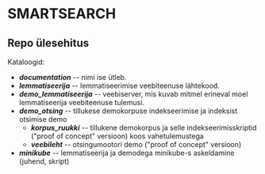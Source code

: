 # SMARTSEARCH


## Repo ülesehitus

Kataloogid:

* **_documentation_** -- nimi ise ütleb.
* **_lemmatiseerija_** -- lemmatiseerimise veebiteenuse lähtekood.
* **_demo_lemmatiseerija_** -- veebiserver, mis kuvab mitmel erineval moel lemmatiseerija veebiteenuse tulemusi.
* **_demo_otsing_** -- tillukese demokorpuse indekseerimise ja indeksist otsimise demo
  * **_korpus_ruukki_** -- tillukene demokorpus ja selle indekseerimisskriptid ("proof of concept" versioon) koos vahetulemustega
  * **_veebileht_** -- otsingumootori demo ("proof of concept" versioon)
* **_minikube_** -- lemmatiseerija ja demodega minikube-s askeldamine (juhend, skript)

